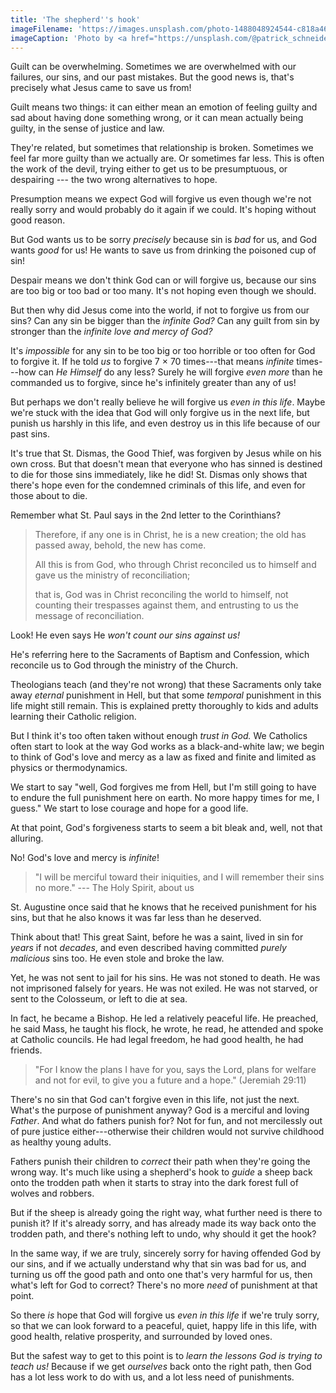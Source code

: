 ```yaml
---
title: 'The shepherd''s hook'
imageFilename: 'https://images.unsplash.com/photo-1488048924544-c818a467dacd?ixid=MnwxMjA3fDB8MHxwaG90by1wYWdlfHx8fGVufDB8fHx8&ixlib=rb-1.2.1&auto=format&fit=crop&w=1470&q=80'
imageCaption: 'Photo by <a href="https://unsplash.com/@patrick_schneider?utm_source=unsplash&utm_medium=referral&utm_content=creditCopyText">Patrick Schneider</a> on <a href="https://unsplash.com/?utm_source=unsplash&utm_medium=referral&utm_content=creditCopyText">Unsplash</a>'
---
```


Guilt can be overwhelming. Sometimes we are overwhelmed with our failures, our sins, and our past mistakes. But the good news is, that's precisely what Jesus came to save us from!

Guilt means two things: it can either mean an emotion of feeling guilty and sad about having done something wrong, or it can mean actually being guilty, in the sense of justice and law.

They're related, but sometimes that relationship is broken. Sometimes we feel far more guilty than we actually are. Or sometimes far less. This is often the work of the devil, trying either to get us to be presumptuous, or despairing --- the two wrong alternatives to hope.

Presumption means we expect God will forgive us even though we're not really sorry and would probably do it again if we could. It's hoping without good reason.

But God wants us to be sorry *precisely* because sin is *bad* for us, and God wants *good* for us! He wants to save us from drinking the poisoned cup of sin!

Despair means we don't think God can or will forgive us, because our sins are too big or too bad or too many. It's not hoping even though we should.

But then why did Jesus come into the world, if not to forgive us from our sins? Can any sin be bigger than the *infinite God?* Can any guilt from sin by stronger than the *infinite love and mercy of God?*

It's *impossible* for any sin to be too big or too horrible or too often for God to forgive it. If he told *us* to forgive 7 &times; 70 times---that means *infinite* times---how can *He Himself* do any less? Surely he will forgive *even more* than he commanded us to forgive, since he's infinitely greater than any of us!

But perhaps we don't really believe he will forgive us *even in this life*. Maybe we're stuck with the idea that God will only forgive us in the next life, but punish us harshly in this life, and even destroy us in this life because of our past sins.

It's true that St. Dismas, the Good Thief, was forgiven by Jesus while on his own cross. But that doesn't mean that everyone who has sinned is destined to die for those sins immediately, like he did! St. Dismas only shows that there's hope even for the condemned criminals of this life, and even for those about to die.

Remember what St. Paul says in the 2nd letter to the Corinthians?

> Therefore, if any one is in Christ, he is a new creation; the old has passed away, behold, the new has come.
>
> All this is from God, who through Christ reconciled us to himself and gave us the ministry of reconciliation;
>
> that is, God was in Christ reconciling the world to himself, not counting their trespasses against them, and entrusting to us the message of reconciliation.

Look! He even says He *won't count our sins against us!*

He's referring here to the Sacraments of Baptism and Confession, which reconcile us to God through the ministry of the Church.

Theologians teach (and they're not wrong) that these Sacraments only take away *eternal* punishment in Hell, but that some *temporal* punishment in this life might still remain. This is explained pretty thoroughly to kids and adults learning their Catholic religion.

But I think it's too often taken without enough *trust in God.* We Catholics often start to look at the way God works as a black-and-white law; we begin to think of God's love and mercy as a law as fixed and finite and limited as physics or thermodynamics.

We start to say "well, God forgives me from Hell, but I'm still going to have to endure the full punishment here on earth. No more happy times for me, I guess." We start to lose courage and hope for a good life.

At that point, God's forgiveness starts to seem a bit bleak and, well, not that alluring.

No! God's love and mercy is *infinite*!

> "I will be merciful toward their iniquities, and I will remember their sins no more." --- The Holy Spirit, about us

St. Augustine once said that he knows that he received punishment for his sins, but that he also knows it was far less than he deserved.

Think about that! This great Saint, before he was a saint, lived in sin for *years* if not *decades*, and even described having committed *purely malicious* sins too. He even stole and broke the law.

Yet, he was not sent to jail for his sins. He was not stoned to death. He was not imprisoned falsely for years. He was not exiled. He was not starved, or sent to the Colosseum, or left to die at sea.

In fact, he became a Bishop. He led a relatively peaceful life. He preached, he said Mass, he taught his flock, he wrote, he read, he attended and spoke at Catholic councils. He had legal freedom, he had good health, he had friends.

> "For I know the plans I have for you, says the Lord, plans for welfare and not for evil, to give you a future and a hope." (Jeremiah 29:11)

There's no sin that God can't forgive even in this life, not just the next. What's the purpose of punishment anyway? God is a merciful and loving *Father*. And what do fathers punish for? Not for fun, and not mercilessly out of pure justice either---otherwise their children would not survive childhood as healthy young adults.

Fathers punish their children to *correct* their path when they're going the wrong way. It's much like using a shepherd's hook to *guide* a sheep back onto the trodden path when it starts to stray into the dark forest full of wolves and robbers.

But if the sheep is already going the right way, what further need is there to punish it? If it's already sorry, and has already made its way back onto the trodden path, and there's nothing left to undo, why should it get the hook?

In the same way, if we are truly, sincerely sorry for having offended God by our sins, and if we actually understand why that sin was bad for us, and turning us off the good path and onto one that's very harmful for us, then what's left for God to correct? There's no more *need* of punishment at that point.

So there *is* hope that God will forgive us *even in this life* if we're truly sorry, so that we can look forward to a peaceful, quiet, happy life in this life, with good health, relative prosperity, and surrounded by loved ones.

But the safest way to get to this point is to *learn the lessons God is trying to teach us!* Because if we get *ourselves* back onto the right path, then God has a lot less work to do with us, and a lot less need of punishments.